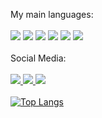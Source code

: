 My main languages:
<br>
<br>
<img src="https://img.shields.io/badge/HTML5-E34F26?style=for-the-badge&logo=html5&logoColor=white"/> <img src="https://img.shields.io/badge/CSS3-1572B6?style=for-the-badge&logo=css3&logoColor=white"/> <img src="https://img.shields.io/badge/JavaScript-323330?style=for-the-badge&logo=javascript&logoColor=F7DF1E"/> <img src="https://img.shields.io/badge/Python-14354C?style=for-the-badge&logo=python&logoColor=white"/> <img src="https://img.shields.io/badge/C%2B%2B-00599C?style=for-the-badge&logo=c%2B%2B&logoColor=white"/> <img src="https://img.shields.io/badge/Unity-100000?style=for-the-badge&logo=unity&logoColor=white"/>
<br>
<br>
Social Media:
<br>
<br>
<a href="https://www.reddit.com/user/leandrozx17" target="blank"/> <img src="https://img.shields.io/badge/Reddit-FF4500?style=for-the-badge&logo=reddit&logoColor=white"/> <a href="https://twitter.com/leandrozx17"/> <img src="https://img.shields.io/badge/Twitter-1DA1F2?style=for-the-badge&logo=twitter&logoColor=white"/> <a href="https://www.goodreads.com/user/show/72788866-leandro-boeriz"/> <img src="https://img.shields.io/badge/Goodreads-372213?style=for-the-badge&logo=goodreads&logoColor=white"/>
<br>
<br>
[![Top Langs](https://github-readme-stats-git-masterrstaa-rickstaa.vercel.app/api/top-langs/?username=leandroboeriz)](https://github.com/anuraghazra/github-readme-stats)
<!---
LeandroBoeriz/LeandroBoeriz is a ✨ special ✨ repository because its `README.md` (this file) appears on your GitHub profile.
You can click the Preview link to take a look at your changes.
--->
